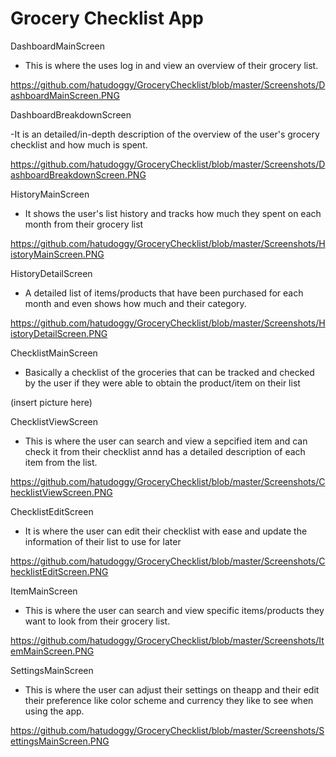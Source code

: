 # Grocery Checklist App

DashboardMainScreen

- This is where the uses log in and view an overview of their grocery list.

https://github.com/hatudoggy/GroceryChecklist/blob/master/Screenshots/DashboardMainScreen.PNG

DashboardBreakdownScreen

-It is an detailed/in-depth description of the overview of the user's grocery checklist and how much is spent.

https://github.com/hatudoggy/GroceryChecklist/blob/master/Screenshots/DashboardBreakdownScreen.PNG

HistoryMainScreen

- It shows the user's list history and tracks how much they spent on each month from their grocery list

https://github.com/hatudoggy/GroceryChecklist/blob/master/Screenshots/HistoryMainScreen.PNG

HistoryDetailScreen

- A detailed list of items/products that have been purchased for each month and even shows how much and their category.

https://github.com/hatudoggy/GroceryChecklist/blob/master/Screenshots/HistoryDetailScreen.PNG

ChecklistMainScreen

- Basically a checklist of the groceries that can be tracked and checked by the user if they were able to obtain the product/item on their list

(insert picture here)

ChecklistViewScreen

- This is where the user can search and view a sepcified item and can check it from their checklist annd has a detailed description of each item from the list.

https://github.com/hatudoggy/GroceryChecklist/blob/master/Screenshots/ChecklistViewScreen.PNG

ChecklistEditScreen

- It is where the user can edit their checklist with ease and update the information of their list to use for later

https://github.com/hatudoggy/GroceryChecklist/blob/master/Screenshots/ChecklistEditScreen.PNG

ItemMainScreen

- This is where the user can search and view specific items/products they want to look from their grocery list.

https://github.com/hatudoggy/GroceryChecklist/blob/master/Screenshots/ItemMainScreen.PNG

SettingsMainScreen

- This is where the user can adjust their settings on theapp and their edit their preference like color scheme and currency they like to see when using the app.

https://github.com/hatudoggy/GroceryChecklist/blob/master/Screenshots/SettingsMainScreen.PNG

